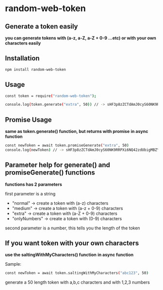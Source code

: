 # random-web-token

## Generate a token easily
**you can generate tokens with (a-z, a-Z, a-Z + 0-9 ...etc) or with your own characters easily**


## Installation

```sh
npm install random-web-token
```

## Usage

```sh
const token = require("random-web-token");

console.log(token.generate("extra", 50)) // -> sHF3p8zZCTdAmJ0cyS60NK9RRPXi6NQ42zdUbigMBZYZY0504H
```

## Promise Usage  

**same as token.generate() function, but returns with promise**
**in async function**

```sh
const newToken = await token.promiseGenerate("extra", 50)
console.log(newToken) // -> sHF3p8zZCTdAmJ0cyS60NK9RRPXi6NQ42zdUbigMBZYZY0504H
```

## Parameter help for generate() and promiseGenerate() functions

**functions has 2 parameters**

first parameter is a string
  - "normal"  -> create a token with (a-z) characters
  - "medium"  -> create a token with (a-z + 0-9) characters
  - "extra"   -> create a token with (a-Z + 0-9) characters
  - "onlyNumbers"   -> create a token with (0-9) characters

second parameter is a number, this tells you the length of the token

## If you want token with your own characters

**use the saltingWithMyCharacters() function**
**in async function**

Sample: 

```sh
const newToken = await token.saltingWithMyCharacters("abc123", 50)
```

generate a 50 length token with a,b,c characters and with 1,2,3 numbers
